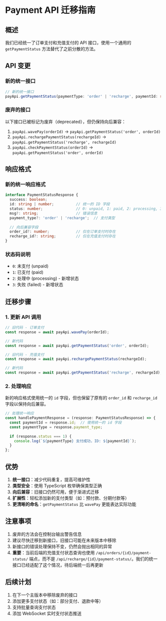 # Payment API 迁移指南

## 概述
我们已经统一了订单支付和充值支付的 API 接口，使用一个通用的 `getPaymentStatus` 方法替代了之前分散的方法。

## API 变更

### 新的统一接口
```typescript
// 新的统一接口
payApi.getPaymentStatus(paymentType: 'order' | 'recharge', paymentId: string)
```

### 废弃的接口
以下接口已被标记为废弃（deprecated），但仍保持向后兼容：

1. `payApi.wavePay(orderId)` → `payApi.getPaymentStatus('order', orderId)`
2. `payApi.rechargePaymentStatus(rechargeId)` → `payApi.getPaymentStatus('recharge', rechargeId)`
3. `payApi.checkPaymentStatus(orderId)` → `payApi.getPaymentStatus('order', orderId)`

## 响应格式

### 新的统一响应格式
```typescript
interface PaymentStatusResponse {
  success: boolean;
  id: string | number;          // 统一的 ID 字段
  status: number;               // 0: unpaid, 1: paid, 2: processing, 3: failed
  msg?: string;                 // 错误信息
  payment_type?: 'order' | 'recharge';  // 支付类型
  
  // 向后兼容字段
  order_id?: number;            // 仅在订单支付时存在
  recharge_id?: string;         // 仅在充值支付时存在
}
```

### 状态码说明
- `0`: 未支付 (unpaid)
- `1`: 已支付 (paid)
- `2`: 处理中 (processing) - 新增状态
- `3`: 失败 (failed) - 新增状态

## 迁移步骤

### 1. 更新 API 调用
```typescript
// 旧代码 - 订单支付
const response = await payApi.wavePay(orderId);

// 新代码
const response = await payApi.getPaymentStatus('order', orderId);
```

```typescript
// 旧代码 - 充值支付
const response = await payApi.rechargePaymentStatus(rechargeId);

// 新代码
const response = await payApi.getPaymentStatus('recharge', rechargeId);
```

### 2. 处理响应
新的响应格式使用统一的 `id` 字段，但也保留了原有的 `order_id` 和 `recharge_id` 字段以保持向后兼容。

```typescript
// 处理统一响应
const handlePaymentResponse = (response: PaymentStatusResponse) => {
  const paymentId = response.id;  // 使用统一的 id 字段
  const paymentType = response.payment_type;
  
  if (response.status === 1) {
    console.log(`${paymentType} 支付成功，ID: ${paymentId}`);
  }
};
```

## 优势

1. **统一接口**：减少代码重复，提高可维护性
2. **类型安全**：使用 TypeScript 枚举确保类型正确
3. **向后兼容**：旧接口仍然可用，便于渐进式迁移
4. **扩展性**：轻松添加新的支付类型（如：预付款、分期付款等）
5. **更清晰的命名**：`getPaymentStatus` 比 `wavePay` 更能表达实际功能

## 注意事项

1. 废弃的方法会在控制台输出警告信息
2. 建议尽快迁移到新接口，旧接口可能在未来版本中移除
3. 新接口的错误处理保持不变，仍然会抛出相同的异常
4. **重要**：当前后端的充值支付状态查询也使用 `/api/orders/{id}/payment-status/` 端点，而不是 `/api/recharge/{id}/payment-status/`。我们的统一接口已经适配了这个情况，待后端统一后再更新

## 后续计划

1. 在下一个主版本中移除废弃的接口
2. 添加更多支付状态（如：部分支付、退款中等）
3. 支持批量查询支付状态
4. 添加 WebSocket 实时支付状态推送